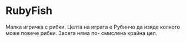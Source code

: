 # RubyFish
Малка игричка с рибки.
Целта на играта е Рубинчо да изяде колкото може повече рибки. Засега няма по- смислена крайна цел.